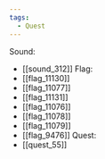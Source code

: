 ```yaml
---
tags:
  - Quest
---
```

Sound:
- [[sound_312]]
Flag:
- [[flag_11130]]
- [[flag_11077]]
- [[flag_11131]]
- [[flag_11076]]
- [[flag_11078]]
- [[flag_11079]]
- [[flag_9476]]
Quest:
- [[quest_55]]
